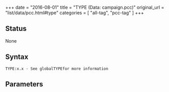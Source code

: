 +++
date = "2016-08-01"
title = "TYPE (Data: campaign.pcc)"
original_url = "list/data/pcc.html#type"
categories = [ "all-tag", "pcc-tag" ]
+++

## Status

None

## Syntax

`TYPE:x.x - See globalTYPEfor more
information`

## Parameters







